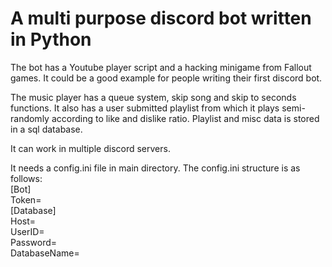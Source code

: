# A multi purpose discord bot written in Python
The bot has a Youtube player script and a hacking minigame from Fallout games. It could be a good example for people writing their first discord bot.  

The music player has a queue system, skip song and skip to seconds functions. It also has a user submitted playlist from which it plays semi-randomly according to like and dislike ratio. Playlist and misc data is stored in a sql database. 

It can work in multiple discord servers.

It needs a config.ini file in main directory. The config.ini structure is as follows:  
[Bot]  
Token=  
[Database]  
Host=  
UserID=  
Password=  
DatabaseName=  
